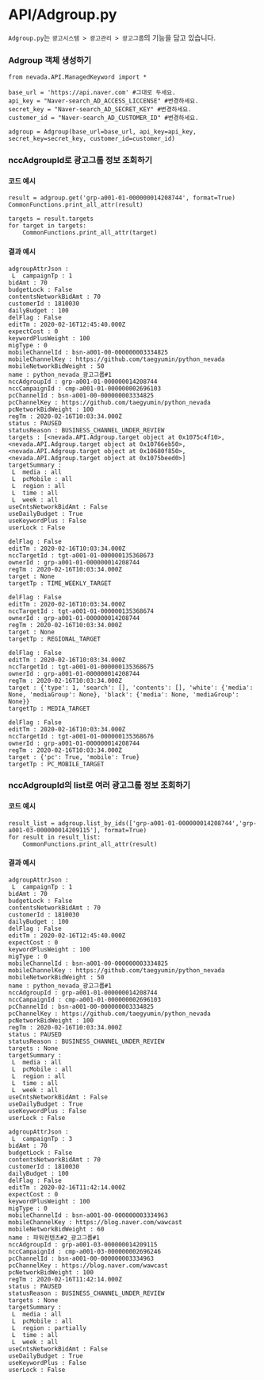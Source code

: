 # API/Adgroup.py

`Adgroup.py`는 `광고시스템 > 광고관리 > 광고그룹`의 기능을 담고 있습니다. <br>


### Adgroup 객체 생성하기
	from nevada.API.ManagedKeyword import *
	
	base_url = 'https://api.naver.com' #그대로 두세요.
	api_key = "Naver-search_AD_ACCESS_LICCENSE" #변경하세요.
	secret_key = "Naver-search_AD_SECRET_KEY" #변경하세요.
	customer_id = "Naver-search_AD_CUSTOMER_ID" #변경하세요.
	
	adgroup = Adgroup(base_url=base_url, api_key=api_key, secret_key=secret_key, customer_id=customer_id)

### nccAdgroupId로 광고그룹 정보 조회하기
#### 코드 예시
    result = adgroup.get('grp-a001-01-000000014208744', format=True)
    CommonFunctions.print_all_attr(result)

    targets = result.targets
    for target in targets:
        CommonFunctions.print_all_attr(target)

#### 결과 예시
	adgroupAttrJson : 
	 L  campaignTp : 1
	bidAmt : 70
	budgetLock : False
	contentsNetworkBidAmt : 70
	customerId : 1810030
	dailyBudget : 100
	delFlag : False
	editTm : 2020-02-16T12:45:40.000Z
	expectCost : 0
	keywordPlusWeight : 100
	migType : 0
	mobileChannelId : bsn-a001-00-000000003334825
	mobileChannelKey : https://github.com/taegyumin/python_nevada
	mobileNetworkBidWeight : 50
	name : python_nevada_광고그룹#1
	nccAdgroupId : grp-a001-01-000000014208744
	nccCampaignId : cmp-a001-01-000000002696103
	pcChannelId : bsn-a001-00-000000003334825
	pcChannelKey : https://github.com/taegyumin/python_nevada
	pcNetworkBidWeight : 100
	regTm : 2020-02-16T10:03:34.000Z
	status : PAUSED
	statusReason : BUSINESS_CHANNEL_UNDER_REVIEW
	targets : [<nevada.API.Adgroup.target object at 0x1075c4f10>, <nevada.API.Adgroup.target object at 0x10766eb50>, <nevada.API.Adgroup.target object at 0x10680f850>, <nevada.API.Adgroup.target object at 0x1075beed0>]
	targetSummary : 
	 L  media : all
	 L  pcMobile : all
	 L  region : all
	 L  time : all
	 L  week : all
	useCntsNetworkBidAmt : False
	useDailyBudget : True
	useKeywordPlus : False
	userLock : False
	
	delFlag : False
	editTm : 2020-02-16T10:03:34.000Z
	nccTargetId : tgt-a001-01-000000135368673
	ownerId : grp-a001-01-000000014208744
	regTm : 2020-02-16T10:03:34.000Z
	target : None
	targetTp : TIME_WEEKLY_TARGET
	
	delFlag : False
	editTm : 2020-02-16T10:03:34.000Z
	nccTargetId : tgt-a001-01-000000135368674
	ownerId : grp-a001-01-000000014208744
	regTm : 2020-02-16T10:03:34.000Z
	target : None
	targetTp : REGIONAL_TARGET
	
	delFlag : False
	editTm : 2020-02-16T10:03:34.000Z
	nccTargetId : tgt-a001-01-000000135368675
	ownerId : grp-a001-01-000000014208744
	regTm : 2020-02-16T10:03:34.000Z
	target : {'type': 1, 'search': [], 'contents': [], 'white': {'media': None, 'mediaGroup': None}, 'black': {'media': None, 'mediaGroup': None}}
	targetTp : MEDIA_TARGET
	
	delFlag : False
	editTm : 2020-02-16T10:03:34.000Z
	nccTargetId : tgt-a001-01-000000135368676
	ownerId : grp-a001-01-000000014208744
	regTm : 2020-02-16T10:03:34.000Z
	target : {'pc': True, 'mobile': True}
	targetTp : PC_MOBILE_TARGET
	
### nccAdgroupId의 list로 여러 광고그룹 정보 조회하기
#### 코드 예시
    result_list = adgroup.list_by_ids(['grp-a001-01-000000014208744','grp-a001-03-000000014209115'], format=True)
    for result in result_list:
        CommonFunctions.print_all_attr(result)
	
#### 결과 예시
	adgroupAttrJson : 
	 L  campaignTp : 1
	bidAmt : 70
	budgetLock : False
	contentsNetworkBidAmt : 70
	customerId : 1810030
	dailyBudget : 100
	delFlag : False
	editTm : 2020-02-16T12:45:40.000Z
	expectCost : 0
	keywordPlusWeight : 100
	migType : 0
	mobileChannelId : bsn-a001-00-000000003334825
	mobileChannelKey : https://github.com/taegyumin/python_nevada
	mobileNetworkBidWeight : 50
	name : python_nevada_광고그룹#1
	nccAdgroupId : grp-a001-01-000000014208744
	nccCampaignId : cmp-a001-01-000000002696103
	pcChannelId : bsn-a001-00-000000003334825
	pcChannelKey : https://github.com/taegyumin/python_nevada
	pcNetworkBidWeight : 100
	regTm : 2020-02-16T10:03:34.000Z
	status : PAUSED
	statusReason : BUSINESS_CHANNEL_UNDER_REVIEW
	targets : None
	targetSummary : 
	 L  media : all
	 L  pcMobile : all
	 L  region : all
	 L  time : all
	 L  week : all
	useCntsNetworkBidAmt : False
	useDailyBudget : True
	useKeywordPlus : False
	userLock : False
	
	adgroupAttrJson : 
	 L  campaignTp : 3
	bidAmt : 70
	budgetLock : False
	contentsNetworkBidAmt : 70
	customerId : 1810030
	dailyBudget : 100
	delFlag : False
	editTm : 2020-02-16T11:42:14.000Z
	expectCost : 0
	keywordPlusWeight : 100
	migType : 0
	mobileChannelId : bsn-a001-00-000000003334963
	mobileChannelKey : https://blog.naver.com/wawcast
	mobileNetworkBidWeight : 60
	name : 파워컨텐츠#2_광고그룹#1
	nccAdgroupId : grp-a001-03-000000014209115
	nccCampaignId : cmp-a001-03-000000002696246
	pcChannelId : bsn-a001-00-000000003334963
	pcChannelKey : https://blog.naver.com/wawcast
	pcNetworkBidWeight : 100
	regTm : 2020-02-16T11:42:14.000Z
	status : PAUSED
	statusReason : BUSINESS_CHANNEL_UNDER_REVIEW
	targets : None
	targetSummary : 
	 L  media : all
	 L  pcMobile : all
	 L  region : partially
	 L  time : all
	 L  week : all
	useCntsNetworkBidAmt : False
	useDailyBudget : True
	useKeywordPlus : False
	userLock : False
